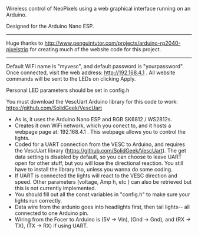 Wireless control of NeoPixels using a web graphical interface running on an Arduino.

Designed for the Arduino Nano ESP.

--------------------------------------------------------------------------------------------------------------------------------------------------------------------------
Huge thanks to  <http://www.penguintutor.com/projects/arduino-rp2040-pixelstrip>  for creating much of the website code for this project.

--------------------------------------------------------------------------------------------------------------------------------------------------------------------------

Default WiFi name is "myvesc", and default password is "yourpassword". Once connected, visit the web address: http://192.168.4.1 .  All website commands will be sent to the LEDs on clicking Apply.

Personal LED parameters should be set in config.h

You must download the VescUart Arduino library for this code to work: https://github.com/SolidGeek/VescUart 



- As is, it uses the Arduino Nano ESP and RGB SK6812 / WS2812s.
- Creates it own WiFi network, which you conect to, and it hosts a webpage page at: 192.168.4.1 . This webpage allows you to control the lights. 
- Coded for a UART connection from the VESC to Arduino, and requires the VescUart library (https://github.com/SolidGeek/VescUart). The get data setting is disabled by default, so you can choose to leave UART open for other stuff, but you will lose the directional reaction. You still have to install the library tho, unless you wanna do some coding. 
-  If UART is connected the lights will react to the VESC direction and speed. Other parameters (voltage,  Amp h, etc ) can also be retrieved but this is not currently implemented.  
- You should fill out all the const variables in "config.h" to make sure your lights run correctly.  
- Data wire from the ardunio goes into headlights first, then tail lights-- all connected to one Arduino pin. 
- Wiring from the Focer to Arduino is (5V -> Vin), (Gnd  ->  Gnd), and (RX -> TX), (TX -> RX) if using UART.
